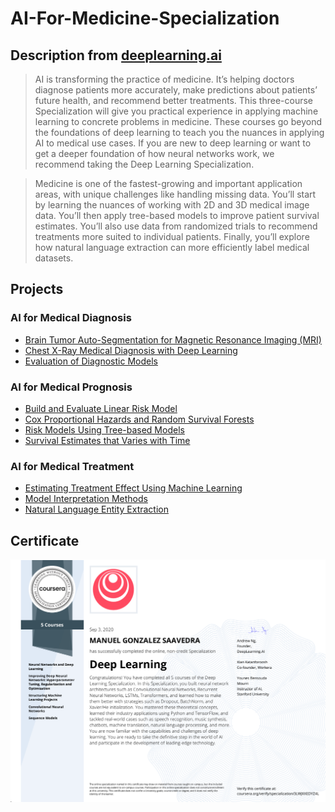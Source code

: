 # AI-For-Medicine-Specialization
## Description from [deeplearning.ai](https://www.coursera.org/specializations/ai-for-medicine)
> AI is transforming the practice of medicine. It’s helping doctors diagnose patients more accurately, make predictions about patients’ future health, and recommend better treatments. This three-course Specialization will give you practical experience in applying machine learning to concrete problems in medicine.
> These courses go beyond the foundations of deep learning to teach you the nuances in applying AI to medical use cases.  If you are new to deep learning or want to get a deeper foundation of how neural networks work, we recommend taking the Deep Learning Specialization.
  
> Medicine is one of the fastest-growing and important application areas, with unique challenges like handling missing data. You’ll start by learning the nuances of working with 2D and 3D medical image data. You’ll then apply tree-based models to improve patient survival estimates. You’ll also use data from randomized trials to recommend treatments more suited to individual patients. 
> Finally, you’ll explore how natural language extraction can more efficiently label medical datasets.

## Projects
### AI for Medical Diagnosis
* [Brain Tumor Auto-Segmentation for Magnetic Resonance Imaging (MRI)](https://nbviewer.jupyter.org/github/mgonzaleyub/Deep-Learning-AI-Specialization/blob/main/Neural%20Networks%20and%20Deep%20Learning/Week%202/Python%20Basics%20with%20Numpy/Python_Basics_With_Numpy_v3a.ipynb)
* [Chest X-Ray Medical Diagnosis with Deep Learning](https://nbviewer.jupyter.org/github/mgonzaleyub/Deep-Learning-AI-Specialization/blob/main/Neural%20Networks%20and%20Deep%20Learning/Week%203/Planar%20data%20classification%20with%20one%20hidden%20layer/Planar_data_classification_with_onehidden_layer_v6c.ipynb)
* [Evaluation of Diagnostic Models](https://nbviewer.jupyter.org/github/mgonzaleyub/Deep-Learning-AI-Specialization/blob/main/Neural%20Networks%20and%20Deep%20Learning/Week%204/Building%20your%20Deep%20Neural%20Network%20-%20Step%20by%20Step/Building_your_Deep_Neural_Network_Step_by_Step_v8a.ipynb)
### AI for Medical Prognosis
* [Build and Evaluate Linear Risk Model](https://nbviewer.jupyter.org/github/mgonzaleyub/Deep-Learning-AI-Specialization/blob/main/Improving%20Deep%20Neural%20Networks%20Hyperparameter%20tuning%2C%20Regularization%20and%20Optimization/Week%201/Gradient%20Checking/Gradient%20Checking%20v1.ipynb)
* [Cox Proportional Hazards and Random Survival Forests](https://nbviewer.jupyter.org/github/mgonzaleyub/Deep-Learning-AI-Specialization/blob/main/Improving%20Deep%20Neural%20Networks%20Hyperparameter%20tuning%2C%20Regularization%20and%20Optimization/Week%201/Initialization/Initialization.ipynb)
* [Risk Models Using Tree-based Models](https://nbviewer.jupyter.org/github/mgonzaleyub/Deep-Learning-AI-Specialization/blob/main/Improving%20Deep%20Neural%20Networks%20Hyperparameter%20tuning%2C%20Regularization%20and%20Optimization/Week%201/Regularization/Regularization_v2a.ipynb)
* [Survival Estimates that Varies with Time](https://nbviewer.jupyter.org/github/mgonzaleyub/Deep-Learning-AI-Specialization/blob/main/Improving%20Deep%20Neural%20Networks%20Hyperparameter%20tuning%2C%20Regularization%20and%20Optimization/Week%202/Optimization_methods_v1b.ipynb)
### AI for Medical Treatment
* [Estimating Treatment Effect Using Machine Learning](https://nbviewer.jupyter.org/github/mgonzaleyub/Deep-Learning-AI-Specialization/blob/main/Convolutional%20Neural%20Networks/Week%201/Convolution_model_Application_v1a.ipynb)
* [Model Interpretation Methods](https://nbviewer.jupyter.org/github/mgonzaleyub/Deep-Learning-AI-Specialization/blob/main/Convolutional%20Neural%20Networks/Week%201/Convolution_model_Step_by_Step_v2a.ipynb)
* [Natural Language Entity Extraction](https://github.com/mgonzaleyub/Deep-Learning-AI-Specialization/blob/main/Convolutional%20Neural%20Networks/Week%202/KerasTutorial/Keras%20-%20Tutorial%20-%20Happy%20House%20v1.ipynb)

## Certificate
![alt-text](https://github.com/mgonzaleyub/Deep-Learning-AI-Specialization/blob/main/certificate.png "certificate")
